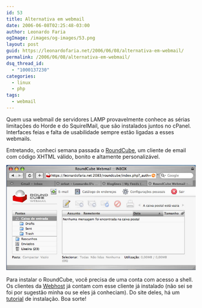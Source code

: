 ```yaml
---
id: 53
title: Alternativa em webmail
date: 2006-06-08T02:25:48-03:00
author: Leonardo Faria
ogImage: /images/og-images/53.png
layout: post
guid: https://leonardofaria.net/2006/06/08/alternativa-em-webmail/
permalink: /2006/06/08/alternativa-em-webmail/
dsq_thread_id:
  - "1000137230"
categories:
  - linux
  - php
tags:
  - webmail
---
```

Quem usa webmail de servidores LAMP provavelmente conhece as sérias limitações do Horde e do SquirelMail, que são instalados juntos no cPanel. Interfaces feias e falta de usabilidade sempre estão ligadas a esses webmails.

Entretando, conheci semana passada o [RoundCube](http://www.roundcube.net/), um cliente de email com código XHTML válido, bonito e altamente personalizável.  
<!--more-->

<center>
  <img src="/wp-content/uploads/2006/06/roundcube.jpg" alt="RoundCube no Safari" />
</center>

Para instalar o RoundCube, você precisa de uma conta com acesso a shell. Os clientes da [Webhost](http://www.webhost.com.br) já contam com esse cliente já instalado (não sei se foi por sugestão minha ou se eles já conheciam). Do site deles, há um [tutorial](http://www.hostgeekz.com/guides/cPanel/64/Install_RoundCube_on_cPanel.htm) de instalação. Boa sorte!
